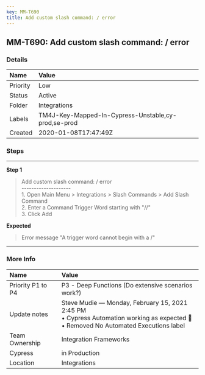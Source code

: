 ```yaml
---
key: MM-T690
title: Add custom slash command: / error
---
```


## MM-T690: Add custom slash command: / error

### Details

| Name     | Value                                               |
| :------- | :-------------------------------------------------- |
| Priority | Low                                                 |
| Status   | Active                                              |
| Folder   | Integrations                                        |
| Labels   | TM4J-Key-Mapped-In-Cypress-Unstable,cy-prod,se-prod |
| Created  | 2020-01-08T17:47:49Z                                |

### Steps

<hr/>

**Step 1**

> <article>Add custom slash command: / error<br />--------------------<br />1. Open Main Menu &gt; Integrations &gt; Slash Commands &gt; Add Slash Command <br />2. Enter a Command Trigger Word starting with &quot;//&quot;<br />3. Click Add</article>

**Expected**

> <article>Error message &quot;A trigger word cannot begin with a /&quot;</article>

<hr/>

### More Info

| Name              | Value                                                                                                                                    |
| :---------------- | :--------------------------------------------------------------------------------------------------------------------------------------- |
| Priority P1 to P4 | P3 - Deep Functions (Do extensive scenarios work?)                                                                                       |
| Update notes      | Steve Mudie — Monday, February 15, 2021 2:45 PM<br>• Cypress Automation working as expected 🎉<br>• Removed No Automated Executions label |
| Team Ownership    | Integration Frameworks                                                                                                                   |
| Cypress           | in Production                                                                                                                            |
| Location          | Integrations                                                                                                                             |
